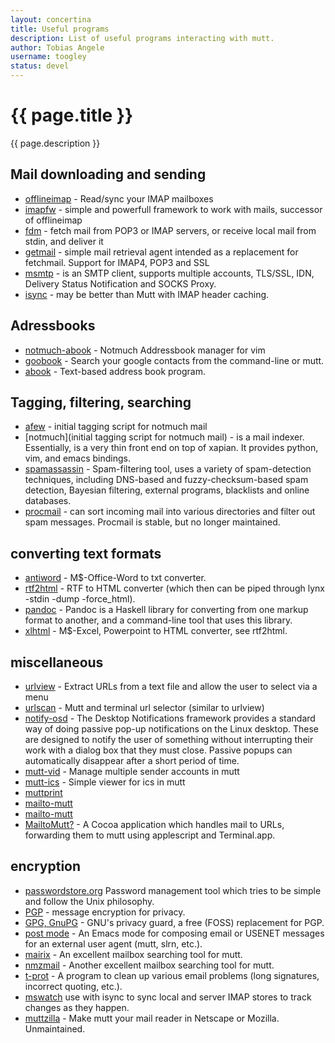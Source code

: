 ```yaml
---
layout: concertina
title: Useful programs
description: List of useful programs interacting with mutt.
author: Tobias Angele
username: toogley
status: devel
---
```

# {{ page.title }}

{{ page.description }}


## Mail downloading and sending

* [offlineimap](https://github.com/OfflineIMAP/offlineimap) - Read/sync your
  IMAP mailboxes
* [imapfw](https://github.com/OfflineIMAP/imapfw) - simple and powerfull
  framework to work with mails, successor of offlineimap
* [fdm](https://github.com/nicm/fdm) - fetch mail from POP3 or IMAP servers, or
  receive local mail from stdin, and deliver it
* [getmail](http://pyropus.ca/software/getmail/) - simple mail retrieval agent
  intended as a replacement for fetchmail. Support for IMAP4, POP3 and SSL
* [msmtp](http://msmtp.sourceforge.net/) - is an SMTP client, supports multiple
  accounts, TLS/SSL, IDN, Delivery Status Notification and SOCKS Proxy.
* [isync](http://isync.sourceforge.net/) - may be better than Mutt with IMAP
  header caching.

## Adressbooks

* [notmuch-abook](https://github.com/guyzmo/notmuch-abook) - Notmuch Addressbook
  manager for vim
* [goobook](https://pypi.python.org/pypi/goobook/1.9) - Search your google
  contacts from the command-line or mutt.
* [abook](http://abook.sourceforge.net/) - Text-based address book program.

## Tagging, filtering, searching


* [afew](https://github.com/afewmail/afew) - initial tagging script for notmuch
  mail
* [notmuch](initial tagging script for notmuch mail) - is a mail indexer.
  Essentially, is a very thin front end on top of xapian. It provides python,
  vim, and emacs bindings.
* [spamassassin](https://spamassassin.apache.org/) - Spam-filtering tool, uses a
  variety of spam-detection techniques, including DNS-based and
  fuzzy-checksum-based spam detection, Bayesian filtering, external programs,
  blacklists and online databases.
* [procmail](https://wiki.archlinux.org/index.php/Procmail) - can sort incoming
  mail into various directories and filter out spam messages. Procmail is
  stable, but no longer maintained.


## converting text formats

* [antiword](http://www.winfield.demon.nl/) -  M$-Office-Word to txt converter.
* [rtf2html](http://www.wagner.pp.ru/~vitus/software/catdoc/) - RTF to HTML
  converter (which then can be piped through lynx -stdin -dump -force_html).
* [pandoc](http://pandoc.org/) - Pandoc is a Haskell library for converting from
  one markup format to another, and a command-line tool that uses this library.
* [xlhtml](http://chicago.sourceforge.net/xlhtml/) - M$-Excel, Powerpoint to
  HTML converter, see rtf2html.

## miscellaneous

* [urlview](https://github.com/sigpipe/urlview) - Extract URLs from a text file
  and allow the user to select via a menu
* [urlscan](https://github.com/firecat53/urlscan) - Mutt and terminal url
  selector (similar to urlview)
* [notify-osd](https://launchpad.net/notify-osd) - The Desktop Notifications
  framework provides a standard way of doing passive pop-up notifications on the
  Linux desktop. These are designed to notify the user of something without
  interrupting their work with a dialog box that they must close. Passive popups
  can automatically disappear after a short period of time.
* [mutt-vid](https://github.com/protist/mutt-vid) - Manage multiple sender
  accounts in mutt
* [mutt-ics](https://github.com/dmedvinsky/mutt-ics) - Simple viewer for ics in
  mutt
* [muttprint](http://muttprint.sourceforge.net/)
* [mailto-mutt](https://dset0x.github.io/mailto-mutt.html)
* [mailto-mutt](https://github.com/pazz/scripts/blob/master/mailto-mutt)
* [MailtoMutt?](http://mailtomutt.sourceforge.net/) - A Cocoa application which
  handles mail to URLs, forwarding them to mutt using applescript and
  Terminal.app.

## encryption

* [passwordstore.org](https://www.passwordstore.org/) Password management tool
  which tries to be simple and follow the Unix philosophy.
* [PGP](http://www.pgpi.org/) - message encryption for privacy.
* [GPG, GnuPG](http://www.gnupg.org/) - GNU's privacy guard, a free (FOSS)
  replacement for PGP.
* [post mode](http://post-mode.sourceforge.net/) - An Emacs mode for composing
    email or USENET messages for an external user agent (mutt, slrn, etc.).
* [mairix](http://www.rpcurnow.force9.co.uk/mairix/) - An excellent mailbox
    searching tool for mutt.
* [nmzmail](http://www.ecademix.com/JohannesHofmann/#nmzmail) - Another
    excellent mailbox searching tool for mutt.
* [t-prot](http://www.escape.de/users/tolot/mutt/) - A program to clean up
    various email problems (long signatures, incorrect quoting, etc.).
* [mswatch](http://mswatch.sourceforge.net/) use with isync to sync local and
    server IMAP stores to track changes as they happen.
* [muttzilla](http://sourceforge.net/projects/muttzilla/) - Make mutt your mail
    reader in Netscape or Mozilla. Unmaintained.
